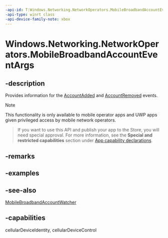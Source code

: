 ```yaml
---
-api-id: T:Windows.Networking.NetworkOperators.MobileBroadbandAccountEventArgs
-api-type: winrt class
-api-device-family-note: xbox
---
```


<!-- Class syntax.
public class MobileBroadbandAccountEventArgs : Windows.Networking.NetworkOperators.IMobileBroadbandAccountEventArgs
-->

# Windows.Networking.NetworkOperators.MobileBroadbandAccountEventArgs

## -description
Provides information for the [AccountAdded](mobilebroadbandaccountwatcher_accountadded.md) and [AccountRemoved](mobilebroadbandaccountwatcher_accountremoved.md) events.

> [!NOTE]
> This functionality is only available to mobile operator apps and UWP apps given privileged access by mobile network operators.



> If you want to use this API and publish your app to the Store, you will need special approval. For more information, see the **Special and restricted capabilities** section under [App capability declarations](https://docs.microsoft.com/windows/uwp/packaging/app-capability-declarations). 

## -remarks
<!--MUST add details of how event objects are retrieved from the event handler-->

## -examples

## -see-also
[MobileBroadbandAccountWatcher](mobilebroadbandaccountwatcher.md)
## -capabilities
cellularDeviceIdentity, cellularDeviceControl
